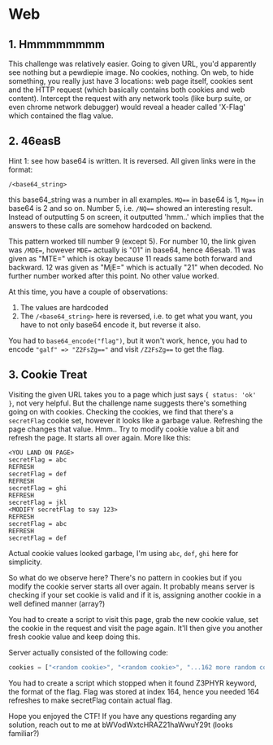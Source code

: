 # Web

## 1. Hmmmmmmmm

This challenge was relatively easier. Going to given URL, you'd apparently see nothing but a pewdiepie image. No cookies, nothing. On web, to hide something, you really just have 3 locations: web page itself, cookies sent and the HTTP request (which basically contains both cookies and web content). Intercept the request with any network tools (like burp suite, or even chrome network debugger) would reveal a header called 'X-Flag' which contained the flag value.

## 2. 46easB

Hint 1: see how base64 is written. It is reversed. All given links were in the format:

`/<base64_string>`

this base64_string was a number in all examples. `MQ==` in base64 is 1, `Mg==` in base64 is 2 and so on.
Number 5, i.e. `/NQ==` showed an interesting result. Instead of outputting 5 on screen, it outputted 'hmm..' which implies that the answers to these calls are somehow hardcoded on backend.

This pattern worked till number 9 (except 5). For number 10, the link given was `/MDE=`, however `MDE=` actually is "01" in base64, hence 46esab.
11 was given as "MTE=" which is okay because 11 reads same both forward and backward.
12 was given as "MjE=" which is actually "21" when decoded.
No further number worked after this point.
No other value worked.

At this time, you have a couple of observations:

1. The values are hardcoded
2. The `/<base64_string>` here is reversed, i.e. to get what you want, you have to not only base64 encode it, but reverse it also.

You had to `base64_encode("flag")`, but it won't work, hence, you had to encode `"galf" => "Z2FsZg=="` and visit `/Z2FsZg==` to get the flag.

## 3. Cookie Treat

Visiting the given URL takes you to a page which just says `{ status: 'ok' }`, not very helpful. But the challenge name suggests there's something going on with cookies. Checking the cookies, we find that there's a `secretFlag` cookie set, however it looks like a garbage value. Refreshing the page changes that value. Hmm..
Try to modify cookie value a bit and refresh the page. It starts all over again. More like this:

```
<YOU LAND ON PAGE>
secretFlag = abc
REFRESH
secretFlag = def
REFRESH
secretFlag = ghi
REFRESH
secretFlag = jkl
<MODIFY secretFlag to say 123>
REFRESH
secretFlag = abc
REFRESH
secretFlag = def
```

Actual cookie values looked garbage, I'm using `abc`, `def`, `ghi` here for simplicity.

So what do we observe here? There's no pattern in cookies but if you modify the cookie server starts all over again. It probably means server is checking if your set cookie is valid and if it is, assigning another cookie in a well defined manner (array?)

You had to create a script to visit this page, grab the new cookie value, set the cookie in the request and visit the page again. It'll then give you another fresh cookie value and keep doing this.

Server actually consisted of the following code:

```js
cookies = ["<random cookie>", "<random cookie>", "...162 more random cookies here", "Z3PHYR{<your flag value>}", "<random cookies>", "more random cookies hre..."]
```

You had to create a script which stopped when it found Z3PHYR keyword, the format of the flag. Flag was stored at index 164, hence you needed 164 refreshes to make secretFlag contain actual flag.

Hope you enjoyed the CTF! If you have any questions regarding any solution, reach out to me at bWVodWxtcHRAZ21haWwuY29t (looks familiar?)
